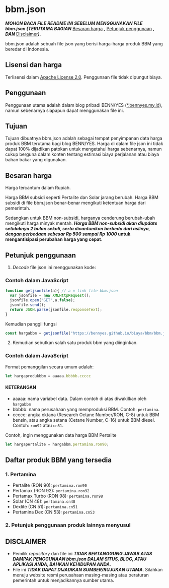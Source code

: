 # bbm.json

**_MOHON BACA FILE README INI SEBELUM MENGGUNAKAN FILE bbm.json (TERUTAMA BAGIAN_** [Besaran harga](#besaran-harga) **_,_** [Petunjuk penggunaan](#petunjuk-penggunaan) **_, DAN_** [Disclaimer](#disclaimer)**_)_**.

bbm.json adalah sebuah file json yang berisi harga-harga produk BBM yang beredar di Indonesia.

## Lisensi dan harga
Terlisensi dalam [Apache License 2.0](https://github.com/bennyes/bennyes.github.io/blob/main/LICENSE). Penggunaan file tidak dipungut biaya.

## Penggunaan

Penggunaan utama adalah dalam blog pribadi BENN/YES ([\*.bennyes.my.id](https://www.bennyes.my.id)), namun sebenarnya siapapun dapat menggunakan file ini.

## Tujuan

Tujuan dibuatnya bbm.json adalah sebagai tempat penyimpanan data harga produk BBM terutama bagi blog BENN/YES. Harga di dalam file json ini tidak dapat 100% dijadikan patokan untuk mengetahui harga sebenarnya, namun cukup berguna dalam konten tentang estimasi biaya perjalanan atau biaya bahan bakar yang digunakan.

## Besaran harga

Harga tercantum dalam Rupiah.

Harga BBM subsidi seperti Pertalite dan Solar jarang berubah. Harga BBM subsidi di file bbm.json benar-benar mengikuti ketentuan harga dari pemerintah.

Sedangkan untuk BBM non-subsidi, harganya cenderung berubah-ubah mengikuti harga minyak mentah. **_Harga BBM non-subsidi akan diupdate setidaknya 2 bulan sekali, serta dicantumkan berbeda dari aslinya, dengan perbedaan sebesar Rp 500 sampai Rp 1000_ untuk mengantisipasi perubahan harga yang cepat**.

## Petunjuk penggunaan

1. *Decode* file json ini menggunakan kode:

### Contoh dalam JavaScript
```javascript
function getjsonfile(a){ // a = link file bbm.json
  var jsonfile = new XMLHttpRequest();
  jsonfile.open("GET",a,false);
  jsonfile.send();
  return JSON.parse(jsonfile.responseText);
}
```

Kemudian panggil fungsi

```javascript
const hargabbm = getjsonfile("https://bennyes.github.io/biaya/bbm/bbm.json");
```

2. Kemudian sebutkan salah satu produk bbm yang diinginkan.

### Contoh dalam JavaScript

Format pemanggilan secara umum adalah:

```javascript
let hargaprodukbbm = aaaaa.bbbbb.ccccc
```
#### KETERANGAN
- aaaaa: nama variabel data. Dalam contoh di atas diwakilkan oleh ```hargabbm```
- bbbbb: nama perusahaan yang memproduksi BBM. Contoh: ```pertamina```.
- ccccc: angka oktana (Research Octane Number/RON, C-8) untuk BBM bensin, atau angka setana (Cetane Number, C-16) untuk BBM diesel. Contoh: ```ron92``` atau ```cn51```.


Contoh, ingin menggunakan data harga BBM Pertalite

```javascript
let hargapertalite = hargabbm.pertamina.ron90;
```

## Daftar produk BBM yang tersedia
### 1. Pertamina
- Pertalite (RON 90): ```pertamina.ron90```
- Pertamax (RON 92): ```pertamina.ron92```
- Pertamax Turbo (RON 98): ```pertamina.ron98```
- Solar (CN 48): ```pertamina.cn48```
- Dexlite (CN 51): ```pertamina.cn51```
- Pertamina Dex (CN 53): ```pertamina.cn53```

### 2. Petunjuk penggunaan produk lainnya menyusul

## DISCLAIMER

- Pemilik *repository* dan file ini **_TIDAK BERTANGGUNG JAWAB ATAS DAMPAK PENGGUNAAN bbm.json DALAM SITUS, BLOG, ATAU APLIKASI ANDA, BAHKAN KEHIDUPAN ANDA_**.
- File ini **_TIDAK DAPAT DIJADIKAN SUMBER/RUJUKAN UTAMA_**. Silahkan menuju website resmi perusahaan masing-masing atau peraturan pemerintah untuk menjadikannya sumber utama.
